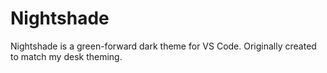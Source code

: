 # Nightshade

Nightshade is a green-forward dark theme for VS Code. Originally created to match my desk theming.